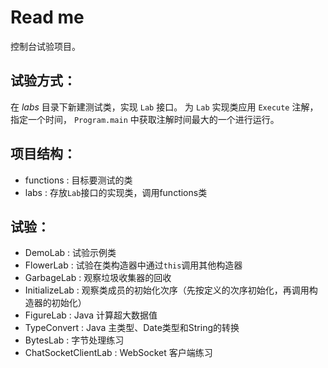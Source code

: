 # Read me

控制台试验项目。

## 试验方式：
在 *labs* 目录下新建测试类，实现 `Lab` 接口。
为 `Lab` 实现类应用 `Execute` 注解，指定一个时间，
`Program.main` 中获取注解时间最大的一个进行运行。

## 项目结构：
* functions     : 目标要测试的类
* labs          : 存放`Lab`接口的实现类，调用functions类

## 试验：
* DemoLab       : 试验示例类
* FlowerLab     : 试验在类构造器中通过`this`调用其他构造器
* GarbageLab    : 观察垃圾收集器的回收
* InitializeLab : 观察类成员的初始化次序（先按定义的次序初始化，再调用构造器的初始化）
* FigureLab     : Java 计算超大数据值
* TypeConvert   : Java 主类型、Date类型和String的转换
* BytesLab      : 字节处理练习
* ChatSocketClientLab   : WebSocket 客户端练习